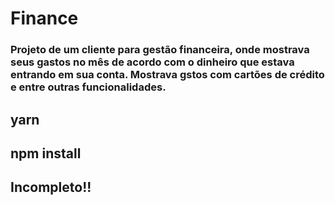 # Finance

### Projeto de um cliente para gestão financeira, onde mostrava seus gastos no mês de acordo com o dinheiro que estava entrando em sua conta. Mostrava gstos com cartões de crédito e entre outras funcionalidades.

## yarn

## npm install

## Incompleto!!
